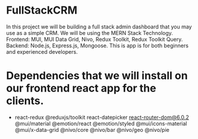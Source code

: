 # FullStackCRM
In this project we will be building a full stack admin dashboard that you may use as a simple CRM. We will be using the MERN Stack Technology. Frontend: MUI, MUI Data Grid, Nivo, Redux Toolkit, Redux Toolkit Query. Backend: Node.js, Express.js, Mongoose. This is app is for both beginners and experienced developers.
# Dependencies that we will install on our frontend react app for the clients.
*  react-redux @reduxjs/toolkit react-datepicker react-router-dom@6.0.2 @mui/material @emotion/react @emotion/styled @mui/icons-material @mui/x-data-grid @nivo/core @nivo/bar @nivo/geo @nivo/pie
